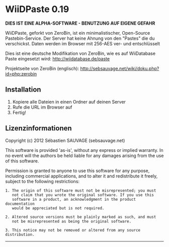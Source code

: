 WiiDPaste 0.19 
====================

**DIES IST EINE ALPHA-SOFTWARE - BENUTZUNG AUF EIGENE GEFAHR**

WiiDPaste, geforkt von ZeroBin, ist ein minimalistischer, Open-Source Pastebin-Service.
Der Server hat keine Ahnung von den "Pastes" die du verschickst. Daten werden im Browser mit 256-AES ver- und entschlüsselt

Dies ist eine deutsche Modifikation von ZeroBin, wie es auf WiiDatabase Paste eingesetzt wird:
http://wiidatabase.de/paste

Projektseite von ZeroBin (englisch):
http://sebsauvage.net/wiki/doku.php?id=php:zerobin

## Installation
1. Kopiere alle Dateien in einen Ordner auf deinen Server
2. Rufe die URL im Browser auf
3. Fertig!

## Lizenzinformationen

Copyright (c) 2012 Sébastien SAUVAGE (sebsauvage.net)

This software is provided 'as-is', without any express or implied warranty.
In no event will the authors be held liable for any damages arising from 
the use of this software.

Permission is granted to anyone to use this software for any purpose, 
including commercial applications, and to alter it and redistribute it 
freely, subject to the following restrictions:

    1. The origin of this software must not be misrepresented; you must 
       not claim that you wrote the original software. If you use this 
       software in a product, an acknowledgment in the product documentation
       would be appreciated but is not required.

    2. Altered source versions must be plainly marked as such, and must 
       not be misrepresented as being the original software.

    3. This notice may not be removed or altered from any source distribution.

------------------------------------------------------------------------------
